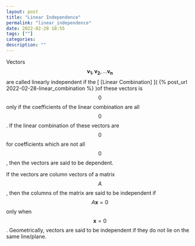 ```yaml
---
layout: post
title: "Linear Independence"
permalink: "linear_independence"
date: 2022-02-28 18:55
tags: [""]
categories:
description: ""
---
```


Vectors $$\boldsymbol{v_1}, \boldsymbol{v_2}, \dots \boldsymbol{v_n}$$ are
called linearly independent if the [ [Linear Combination] ]( {% post_url
2022-02-28-linear_combination %} )of these vectors is $$0$$ only if the
coefficients of the linear combination are all $$0$$. If the linear combination
of these vectors are $$0$$ for coefficients which are not all $$0$$, then the
vectors are said to be dependent. 

If the vectors are column vectors of a matrix
$$A$$, then the columns of the matrix are said to be independent if
$$A\boldsymbol{x}=0$$ only when $$\boldsymbol{x}=0$$. Geometrically, vectors are
said to be independent if they do not lie on the same line/plane.
